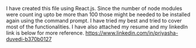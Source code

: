 I have created this file using React.js. Since the number of node modules were count ing upto be more than 100 those might be needed to be installed again using the command prompt.
I have tried my best and tried to cover most of the functionalities.
I have also attached my resume and my linkedIn link is below for more reference.
https://www.linkedin.com/in/priyasha-duvedi-b370b0127
